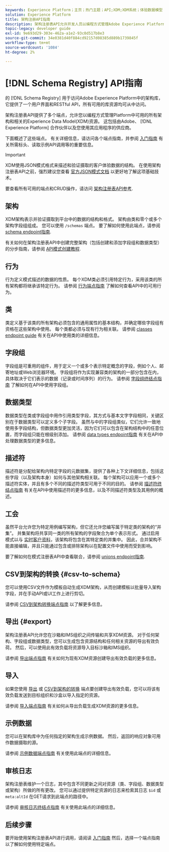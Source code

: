 ```yaml
---
keywords: Experience Platform；主页；热门主题；API;XDM;XDM系统；体验数据模型；体验数据模型；数据模型；数据模型；模式注册表；模式注册表；
solution: Experience Platform
title: 架构注册API指南
description: 架构注册表API允许开发人员以编程方式管理Adobe Experience Platform中的所有架构和相关的Experience Data Model(XDM)资源。 参阅本指南，了解如何使用 API 执行关键操作。
topic-legacy: developer guide
exl-id: 9e693d29-303e-462a-a1e2-93c0d517b8e3
source-git-commit: 34e0381d40f884cd92157d08385d889b1739845f
workflow-type: tm+mt
source-wordcount: '1084'
ht-degree: 2%

---
```


# [!DNL Schema Registry] API指南

的 [!DNL Schema Registry] 用于访问Adobe Experience Platform中的架构库，它提供了一个用户界面和RESTful API，所有可用的库资源均可从中访问。

架构注册表API提供了多个端点，允许您以编程方式管理Platform中可用的所有架构和相关的Experience Data Model(XDM)资源。 这包括由Adobe、 [!DNL Experience Platform] 合作伙伴以及您使用其应用程序的供应商。

下面概述了这些端点。 有关详细信息，请访问各个端点指南，并参阅 [入门指南](./getting-started.md) 有关所需标头、读取示例API调用等的重要信息。

>[!IMPORTANT]
>
>XDM使用JSON模式格式来描述和验证摄取的客户体验数据的结构。 在使用架构注册表API之前，强烈建议您查看 [官方JSON模式文档](https://json-schema.org/) 以更好地了解这项基础技术。

要查看所有可用的端点和CRUD操作，请访问 [架构注册表API参考](https://www.adobe.io/experience-platform-apis/references/schema-registry/).

## 架构

XDM架构表示并验证摄取到平台中的数据的结构和格式。 架构由类和零个或多个架构字段组组成。 您可以使用 `/schemas` 端点。 要了解如何使用此端点，请参阅 [schema endpoint指南](./schemas.md).

有关如何在架构注册表API中创建完整架构（包括创建和添加字段组和数据类型）的分步指南，请参阅 [API模式创建教程](../tutorials/create-schema-api.md).

## 行为

行为定义模式描述的数据的性质。 每个XDM类必须引用特定行为，采用该类的所有架构都将继承该特定行为。 请参阅 [行为端点指南](./behaviors.md) 了解如何查看API中的可用行为。

## 类

类定义基于该类的所有架构必须包含的通用属性的基本结构，并确定哪些字段组有资格在这些架构中使用。 每个类都必须与现有行为相关联。 请参阅 [classes endpoint guide](./classes.md) 有关在API中使用类的详细信息。

## 字段组

字段组是可重用的组件，用于定义一个或多个表示特定概念的字段，例如个人、邮寄地址或Web浏览器环境。 字段组将作为实现兼容类的架构的一部分包含在内，具体取决于它们表示的数据（记录或时间序列）的行为。 请参阅 [字段组终结点指南](./field-groups.md) 了解如何在API中使用字段组。

## 数据类型

数据类型在类或字段组中用作引用类型字段，其方式与基本文字字段相同，关键区别在于数据类型可以定义多个子字段。 虽然与中的字段组类似，它们允许一致地使用多字段结构，但数据类型更加灵活，因为它们可以包含在架构结构中的任意位置，而字段组只能在根级别添加。 请参阅 [data types endpoint指南](./data-types.md) 有关在API中处理数据类型的更多信息。

## 描述符

描述符是分配给架构内特定字段的元数据集，提供了各种上下文详细信息，包括这些字段（以及架构本身）如何与其他架构相关联。 每个架构可以应用一个或多个描述符实体，并且有多个不同的描述符类型可用于不同的目的。 请参阅 [描述符终结点指南](./descriptors.md) 有关在API中使用描述符的更多信息，以及不同描述符类型及其用例的概述。

## 工会

虽然平台允许您为特定用例编写架构，但它还允许您编写属于特定类的架构的“并集”。 并集架构将共享同一类的所有架构的字段聚合为单个表示形式。 通过启用模式以与 [实时客户资料](../../profile/home.md)，该架构将包含在其特定类的并集中。 因此，合并架构不能直接编辑，并且只能通过包含或排除架构以在配置文件中使用而受到影响。

要了解如何在模式注册表API中查看联合，请参阅 [unions endpoint指南](./unions.md).

## CSV到架构的转换 {#csv-to-schema}

您可以使用CSV文件作为模板自动生成XDM架构，从而创建模板以批量导入架构字段，并在手动API或UI工作上进行剪切。

请参阅 [CSV到架构转换端点指南](./export.md) 以了解更多信息。

## 导出 {#export}

架构注册表API允许您在沙箱和IMS组织之间传输和共享XDM资源。 对于任何架构、字段组或数据类型，您可以生成包含资源结构和任何相关资源的导出有效负荷。 然后，可以使用此有效负载将资源导入目标沙箱和IMS组织。

请参阅 [导出端点指南](./export.md) 有关如何为现有XDM资源创建导出有效负载的更多信息。

## 导入

如果您使用 [导出](#export) 或 [CSV到架构的转换](./import.md) 端点要创建导出有效负载，您可以将该有效负载发送到目标组织和沙盒以导入指定的资源。

请参阅 [导入端点指南](./export.md) 有关如何从导出负载生成XDM资源的更多信息。

## 示例数据

您可以在架构库中为任何指定的架构生成示例数据。 然后，返回的响应对象可用作数据摄取的源。

请参阅 [示例数据端点指南](./sample-data.md) 有关使用此端点的详细信息。

## 审核日志

架构注册表维护一个日志，其中包含不同更新之间对资源（类、字段组、数据类型或架构）所做的所有更改。 您可以通过提供特定资源的日志来检索其日志 `$id` 或 `meta:altId` 在GET请求到此端点的路径中。

请参阅 [审核日志终结点指南](./audit-log.md) 有关使用此端点的详细信息。

## 后续步骤

要开始使用架构注册表API进行调用，请阅读 [入门指南](./getting-started.md) 然后，选择一个端点指南以了解如何使用特定端点。
